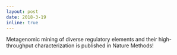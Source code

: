 ```yaml
---
layout: post
date: 2018-3-19
inline: true
---
```


Metagenomic mining of diverse regulatory elements and their high-throughput characterization is published in Nature Methods!